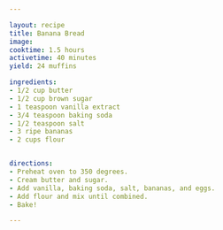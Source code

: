 ```yaml
---

layout: recipe
title: Banana Bread
image: 
cooktime: 1.5 hours
activetime: 40 minutes
yield: 24 muffins

ingredients:
- 1/2 cup butter
- 1/2 cup brown sugar
- 1 teaspoon vanilla extract
- 3/4 teaspoon baking soda
- 1/2 teaspoon salt
- 3 ripe bananas
- 2 cups flour


directions:
- Preheat oven to 350 degrees.
- Cream butter and sugar.
- Add vanilla, baking soda, salt, bananas, and eggs.
- Add flour and mix until combined.
- Bake!

---
```

